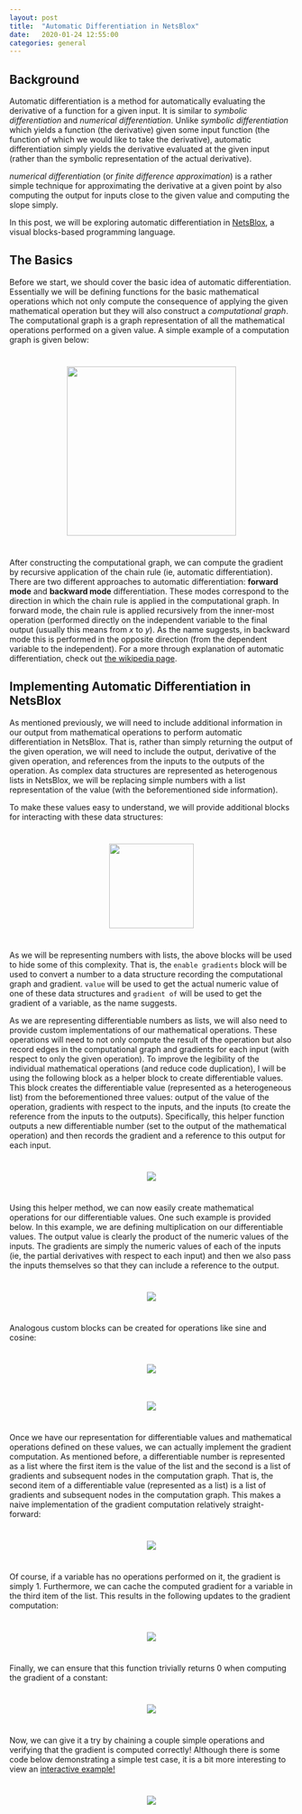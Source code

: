 ```yaml
---
layout: post
title:  "Automatic Differentiation in NetsBlox"
date:   2020-01-24 12:55:00
categories: general
---
```


## Background
Automatic differentiation is a method for automatically evaluating the derivative of a function for a given input. It is similar to *symbolic differentiation* and *numerical differentiation*. Unlike *symbolic differentiation* which yields a function (the derivative) given some input function (the function of which we would like to take the derivative), automatic differentiation simply yields the derivative evaluated at the given input (rather than the symbolic representation of the actual derivative).

*numerical differentiation* (or *finite difference approximation*) is a rather simple technique for approximating the derivative at a given point by also computing the output for inputs close to the given value and computing the slope simply.

In this post, we will be exploring automatic differentiation in [NetsBlox](https://netsblox.org), a visual blocks-based programming language.

## The Basics
Before we start, we should cover the basic idea of automatic differentiation. Essentially we will be defining functions for the basic mathematical operations which not only compute the consequence of applying the given mathematical operation but they will also construct a *computational graph*. The computational graph is a graph representation of all the mathematical operations performed on a given value. A simple example of a computation graph is given below:

<center><img src="/images/computation-graph.png" style="padding: 25px 25px 25px 25px; width: 300px"/></center>

After constructing the computational graph, we can compute the gradient by recursive application of the chain rule (ie, automatic differentiation). There are two different approaches to automatic differentiation: **forward mode** and **backward mode** differentiation. These modes correspond to the direction in which the chain rule is applied in the computational graph. In forward mode, the chain rule is applied recursively from the inner-most operation (performed directly on the independent variable to the  final output (usually this means from *x* to *y*). As the name suggests, in backward mode this is performed in the opposite direction (from the dependent variable to the independent). For a more through explanation of automatic differentiation, check out [the wikipedia page](https://en.wikipedia.org/wiki/Automatic_differentiation).

## Implementing Automatic Differentiation in NetsBlox
As mentioned previously, we will need to include additional information in our output from mathematical operations to perform automatic differentiation in NetsBlox. That is, rather than simply returning the output of the given operation, we will need to include the output, derivative of the given operation, and references from the inputs to the outputs of the operation. As complex data structures are represented as heterogenous lists in NetsBlox, we will be replacing simple numbers with a list representation of the value (with the beforementioned side information).

To make these values easy to understand, we will provide additional blocks for interacting with these data structures:

<center><img src="/images/autodiff-blocks.png" style="padding: 25px 25px 25px 25px; width: 150px"/></center>

As we will be representing numbers with lists, the above blocks will be used to hide some of this complexity. That is, the `enable gradients` block will be used to convert a number to a data structure recording the computational graph and gradient. `value` will be used to get the actual numeric value of one of these data structures and `gradient of` will be used to get the gradient of a variable, as the name suggests.

As we are representing differentiable numbers as lists, we will also need to provide custom implementations of our mathematical operations. These operations will need to not only compute the result of the operation but also record edges in the computational graph and gradients for each input (with respect to only the given operation). To improve the legibility of the individual mathematical operations (and reduce code duplication), I will be using the following block as a helper block to create differentiable values. This block creates the differentiable value (represented as a heterogeneous list) from the beforementioned three values: output of the value of the operation, gradients with respect to the inputs, and the inputs (to create the reference from the inputs to the outputs). Specifically, this helper function outputs a new differentiable number (set to the output of the mathematical operation) and then records the gradient and a reference to this output for each input.

<center><img src="/images/differentiable-helper.png." style="padding: 25px 25px 25px 25px"/></center>

Using this helper method, we can now easily create mathematical operations for our differentiable values. One such example is provided below. In this example, we are defining multiplication on our differentiable values. The output value is clearly the product of the numeric values of the inputs. The gradients are simply the numeric values of each of the inputs (ie, the partial derivatives with respect to each input) and then we also pass the inputs themselves so that they can include a reference to the output.

<center><img src="/images/differentiable-multiply.png" style="padding: 25px 25px 25px 25px"/></center>

Analogous custom blocks can be created for operations like sine and cosine:
<center><img src="/images/differentiable-sin.png" style="padding: 25px 25px 25px 25px"/></center>
<center><img src="/images/differentiable-cos.png" style="padding: 25px 25px 25px 25px"/></center>

Once we have our representation for differentiable values and mathematical operations defined on these values, we can actually implement the gradient computation. As mentioned before, a differentiable number is represented as a list where the first item is the value of the list and the second is a list of gradients and subsequent nodes in the computation graph. That is, the second item of a differentiable value (represented as a list) is a list of gradients and subsequent nodes in the computation graph. This makes a naive implementation of the gradient computation relatively straight-forward:

<center><img src="/images/gradient-1.png" style="padding: 25px 25px 25px 25px"/></center>

Of course, if a variable has no operations performed on it, the gradient is simply 1. Furthermore, we can cache the computed gradient for a variable in the third item of the list. This results in the following updates to the gradient computation:

<center><img src="/images/gradient-2.png" style="padding: 25px 25px 25px 25px"/></center>

Finally, we can ensure that this function trivially returns 0 when computing the gradient of a constant:

<center><img src="/images/gradient-3.png" style="padding: 25px 25px 25px 25px"/></center>

Now, we can give it a try by chaining a couple simple operations and verifying that the gradient is computed correctly! Although there is some code below demonstrating a simple test case, it is a bit more interesting to view an [interactive example!](https://editor.netsblox.org/?action=present&Username=brian&ProjectName=SimpleAutoGrad&editMode=true)

<center><img src="/images/gradient-example.png" style="padding: 25px 25px 25px 25px"/></center>
